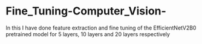 # Fine_Tuning-Computer_Vision-
In this I have done feature extraction and fine tuning of the EfficientNetV2B0 pretrained model for 5 layers, 10 layers and 20 layers respectively
